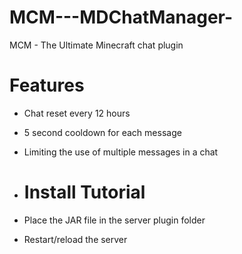 # MCM---MDChatManager-
MCM - The Ultimate Minecraft chat plugin

# Features
- Chat reset every 12 hours
- 5 second cooldown for each message
- Limiting the use of multiple messages in a chat

- # Install Tutorial
- Place the JAR file in the server plugin folder
- Restart/reload the server


